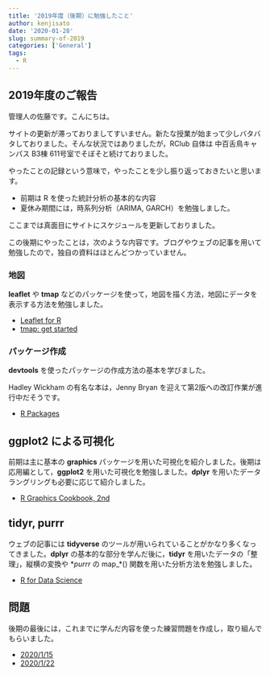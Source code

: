 ```yaml
---
title: '2019年度（後期）に勉強したこと'
author: kenjisato
date: '2020-01-28'
slug: summary-of-2019
categories: ['General']
tags: 
  - R
---
```


## 2019年度のご報告

管理人の佐藤です。こんにちは。

サイトの更新が滞っておりましてすいません。新たな授業が始まって少しバタバタしておりました。そんな状況ではありましたが，RClub 自体は 中百舌鳥キャンパス B3棟 611号室でそぼそと続けておりました。

やったことの記録という意味で，やったことを少し振り返っておきたいと思います。

- 前期は R を使った統計分析の基本的な内容
- 夏休み期間には，時系列分析（ARIMA, GARCH）を勉強しました。

ここまでは真面目にサイトにスケジュールを更新しておりました。

この後期にやったことは，次のような内容です。ブログやウェブの記事を用いて勉強したので，独自の資料はほとんどつかっていません。

### 地図

**leaflet** や **tmap** などのパッケージを使って，地図を描く方法，地図にデータを表示する方法を勉強しました。

- [Leaflet for R](https://rstudio.github.io/leaflet/)
- [tmap: get started](https://cran.r-project.org/web/packages/tmap/vignettes/tmap-getstarted.html)

### パッケージ作成

**devtools** を使ったパッケージの作成方法の基本を学びました。

Hadley Wickham の有名な本は，Jenny Bryan を迎えて第2版への改訂作業が進行中だそうです。

- [R Packages](https://r-pkgs.org/)


## ggplot2 による可視化

前期は主に基本の **graphics** パッケージを用いた可視化を紹介しました。後期は応用編として，**ggplot2** を用いた可視化を勉強しました。**dplyr** を用いたデータラングリングも必要に応じて紹介しました。

- [R Graphics Cookbook, 2nd](https://r-graphics.org/)


## tidyr, purrr

ウェブの記事には **tidyverse** のツールが用いられていることがかなり多くなってきました。**dplyr**  の基本的な部分を学んだ後に，**tidyr** を用いたデータの「整理」，縦横の変換や **purrr* の map_*() 関数を用いた分析方法を勉強しました。

- [R for Data Science](https://r4ds.had.co.nz/)

## 問題

後期の最後には，これまでに学んだ内容を使った練習問題を作成し，取り組んでもらいました。

- [2020/1/15](/files/19/2020-01-15.pdf)
- [2020/1/22](/files/19/2020-01-22.pdf)




